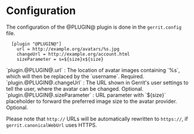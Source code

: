 Configuration
=============

The configuration of the @PLUGIN@ plugin is done in the `gerrit.config`
file.

```
  [plugin "@PLUGIN@"]
    url = http://example.org/avatars/%s.jpg
    changeUrl = http://example.org/account.html
    sizeParameter = s=${size}x${size}
```

<a id="url">
`plugin.@PLUGIN@.url`
:	The location of avatar images containing `%s`, which will then be
	replaced by the `username`. Required.

<a id="changeUrl">
`plugin.@PLUGIN@.changeUrl`
:	The URL shown in Gerrit's user settings to tell the user, where the
	avatar can be changed. Optional.

<a id="sizeParameter">
`plugin.@PLUGIN@.sizeParameter`
:	URL parameter with `${size}` placeholder to forward the preferred
	image size to the avatar provider. Optional.

Please note that `http://` URLs will be automatically rewritten to
`https://`, if `gerrit.canonicalWebUrl` uses HTTPS.
